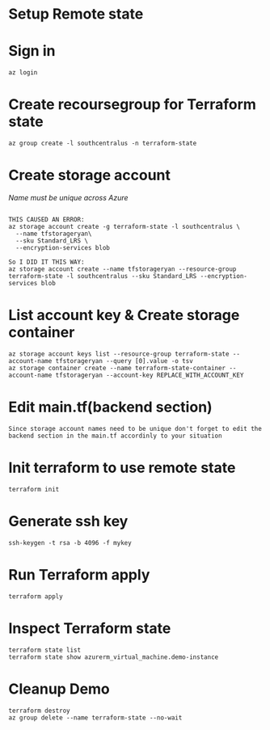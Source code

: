 # Setup Remote state

# Sign in
```
az login
```

# Create recoursegroup for Terraform state
```
az group create -l southcentralus -n terraform-state 
```

# Create storage account
*Name must be unique across Azure*

```

THIS CAUSED AN ERROR:
az storage account create -g terraform-state -l southcentralus \
  --name tfstorageryan\
  --sku Standard_LRS \
  --encryption-services blob

So I DID IT THIS WAY:
az storage account create --name tfstorageryan --resource-group terraform-state -l southcentralus --sku Standard_LRS --encryption-services blob
```

# List account key & Create storage container

```
az storage account keys list --resource-group terraform-state --account-name tfstorageryan --query [0].value -o tsv
az storage container create --name terraform-state-container --account-name tfstorageryan --account-key REPLACE_WITH_ACCOUNT_KEY
```

# Edit main.tf(backend section)

```
Since storage account names need to be unique don't forget to edit the backend section in the main.tf accordinly to your situation
```

# Init terraform to use remote state
```
terraform init
```

# Generate ssh key
```
ssh-keygen -t rsa -b 4096 -f mykey
```

# Run Terraform apply
```
terraform apply
```

# Inspect Terraform state
```
terraform state list
terraform state show azurerm_virtual_machine.demo-instance
```

# Cleanup Demo
```
terraform destroy
az group delete --name terraform-state --no-wait
```

